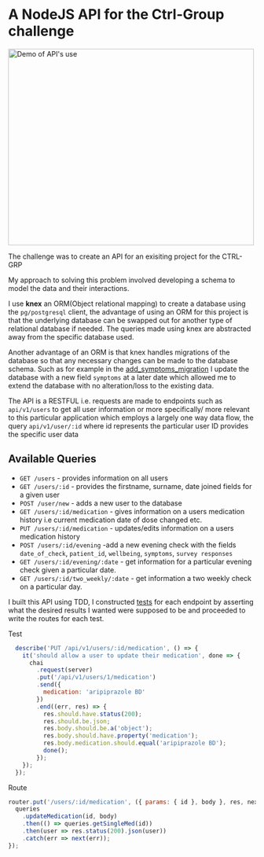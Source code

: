 
A NodeJS API for the Ctrl-Group challenge
===

<img src="./demo.gif" alt="Demo of API's use" width="500px" height="400px"/>

The challenge was to create an API for an exisiting project for the CTRL-GRP

My approach to solving this problem involved developing a schema to model the data and their interactions.



I use **knex** an ORM(Object relational mapping) to create a database using the `pg/postgresql` client, the advantage of using an ORM
for this project is that the underlying database can be swapped out for another type of relational database if needed. The queries made using
knex are abstracted away from the specific database used. 

Another advantage of an ORM is that knex handles migrations of the database so that any necessary changes can be made to the database schema. Such as for example in the [add_symptoms_migration](https://github.com/Akin909/ctrl-grp-api/blob/master/server/database_knex/migrations/20170710155524_add_symptoms_to_evening_check.js) I update the database with a new field `symptoms` at a later date which allowed me to extend the database with no alteration/loss to the existing data.

The API is a RESTFUL i.e. requests are made to endpoints such as `api/v1/users` to get all user information or more specifically/
more relevant to this particular application which employs a largely one way data flow, the query `api/v1/user/:id` where id represents
the particular user ID provides the specific user data

## Available Queries
* `GET /users` - provides information on all users
* `GET /users/:id` - provides the firstname, surname, date joined fields for a given user
* `POST /user/new` - adds a new user to the database
* `GET /users/:id/medication` - gives information on a users medication history i.e current medication date of dose changed etc.
* `PUT /users/:id/medication` - updates/edits information on a users medication history
* `POST /users/:id/evening` -add a new evening check with the fields `date_of_check`, `patient_id`,
`wellbeing`, `symptoms`, `survey responses`
* `GET /users/:id/evening/:date` - get information for a particular evening check given a particular date.
* `GET /users/:id/two_weekly/:date` - get information a two weekly check on a particular day.

I built this API using TDD, I constructed [tests](./server/test/routes.spec.js) for each endpoint by asserting what the desired results I wanted were supposed to be and proceeded to write the routes for each test.

Test
```js
  describe('PUT /api/v1/users/:id/medication', () => {
    it('should allow a user to update their medication', done => {
      chai
        .request(server)
        .put('/api/v1/users/1/medication')
        .send({
          medication: 'aripiprazole BD'
        })
        .end((err, res) => {
          res.should.have.status(200);
          res.should.be.json;
          res.body.should.be.a('object');
          res.body.should.have.property('medication');
          res.body.medication.should.equal('aripiprazole BD');
          done();
        });
    });
  });
```
Route
```js
router.put('/users/:id/medication', ({ params: { id }, body }, res, next) => {
  queries
    .updateMedication(id, body)
    .then(() => queries.getSingleMed(id))
    .then(user => res.status(200).json(user))
    .catch(err => next(err));
});
```

